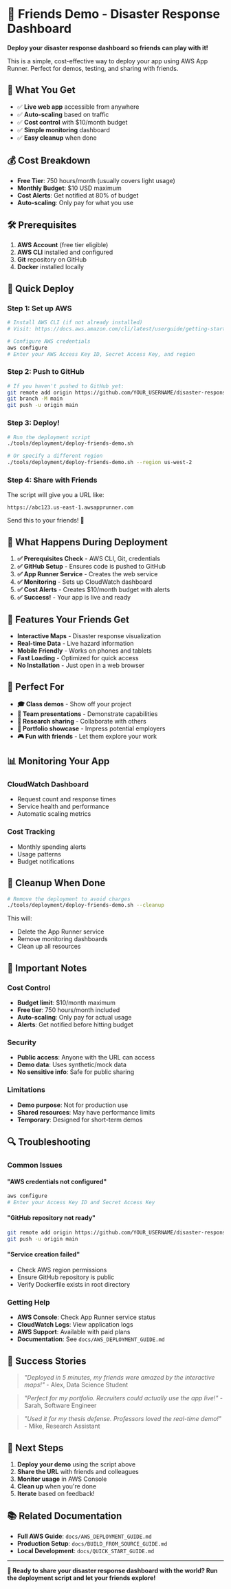 # 🎉 Friends Demo - Disaster Response Dashboard

**Deploy your disaster response dashboard so friends can play with it!**

This is a simple, cost-effective way to deploy your app using AWS App Runner. Perfect for demos, testing, and sharing with friends.

## 🚀 **What You Get**

- ✅ **Live web app** accessible from anywhere
- ✅ **Auto-scaling** based on traffic
- ✅ **Cost control** with $10/month budget
- ✅ **Simple monitoring** dashboard
- ✅ **Easy cleanup** when done

## 💰 **Cost Breakdown**

- **Free Tier**: 750 hours/month (usually covers light usage)
- **Monthly Budget**: $10 USD maximum
- **Cost Alerts**: Get notified at 80% of budget
- **Auto-scaling**: Only pay for what you use

## 🛠️ **Prerequisites**

1. **AWS Account** (free tier eligible)
2. **AWS CLI** installed and configured
3. **Git** repository on GitHub
4. **Docker** installed locally

## 🚀 **Quick Deploy**

### **Step 1: Set up AWS**
```bash
# Install AWS CLI (if not already installed)
# Visit: https://docs.aws.amazon.com/cli/latest/userguide/getting-started-install.html

# Configure AWS credentials
aws configure
# Enter your AWS Access Key ID, Secret Access Key, and region
```

### **Step 2: Push to GitHub**
```bash
# If you haven't pushed to GitHub yet:
git remote add origin https://github.com/YOUR_USERNAME/disaster-response-dashboard.git
git branch -M main
git push -u origin main
```

### **Step 3: Deploy!**
```bash
# Run the deployment script
./tools/deployment/deploy-friends-demo.sh

# Or specify a different region
./tools/deployment/deploy-friends-demo.sh --region us-west-2
```

### **Step 4: Share with Friends**
The script will give you a URL like:
```
https://abc123.us-east-1.awsapprunner.com
```

Send this to your friends! 🎉

## 🔧 **What Happens During Deployment**

1. **✅ Prerequisites Check** - AWS CLI, Git, credentials
2. **✅ GitHub Setup** - Ensures code is pushed to GitHub
3. **✅ App Runner Service** - Creates the web service
4. **✅ Monitoring** - Sets up CloudWatch dashboard
5. **✅ Cost Alerts** - Creates $10/month budget with alerts
6. **✅ Success!** - Your app is live and ready

## 📱 **Features Your Friends Get**

- **Interactive Maps** - Disaster response visualization
- **Real-time Data** - Live hazard information
- **Mobile Friendly** - Works on phones and tablets
- **Fast Loading** - Optimized for quick access
- **No Installation** - Just open in a web browser

## 🎯 **Perfect For**

- **🎓 Class demos** - Show off your project
- **👥 Team presentations** - Demonstrate capabilities
- **🔬 Research sharing** - Collaborate with others
- **💼 Portfolio showcase** - Impress potential employers
- **🎮 Fun with friends** - Let them explore your work

## 📊 **Monitoring Your App**

### **CloudWatch Dashboard**
- Request count and response times
- Service health and performance
- Automatic scaling metrics

### **Cost Tracking**
- Monthly spending alerts
- Usage patterns
- Budget notifications

## 🧹 **Cleanup When Done**

```bash
# Remove the deployment to avoid charges
./tools/deployment/deploy-friends-demo.sh --cleanup
```

This will:
- Delete the App Runner service
- Remove monitoring dashboards
- Clean up all resources

## 🚨 **Important Notes**

### **Cost Control**
- **Budget limit**: $10/month maximum
- **Free tier**: 750 hours/month included
- **Auto-scaling**: Only pay for actual usage
- **Alerts**: Get notified before hitting budget

### **Security**
- **Public access**: Anyone with the URL can access
- **Demo data**: Uses synthetic/mock data
- **No sensitive info**: Safe for public sharing

### **Limitations**
- **Demo purpose**: Not for production use
- **Shared resources**: May have performance limits
- **Temporary**: Designed for short-term demos

## 🔍 **Troubleshooting**

### **Common Issues**

#### **"AWS credentials not configured"**
```bash
aws configure
# Enter your Access Key ID and Secret Access Key
```

#### **"GitHub repository not ready"**
```bash
git remote add origin https://github.com/YOUR_USERNAME/disaster-response-dashboard.git
git push -u origin main
```

#### **"Service creation failed"**
- Check AWS region permissions
- Ensure GitHub repository is public
- Verify Dockerfile exists in root directory

### **Getting Help**

- **AWS Console**: Check App Runner service status
- **CloudWatch Logs**: View application logs
- **AWS Support**: Available with paid plans
- **Documentation**: See `docs/AWS_DEPLOYMENT_GUIDE.md`

## 🎊 **Success Stories**

> *"Deployed in 5 minutes, my friends were amazed by the interactive maps!"* - Alex, Data Science Student

> *"Perfect for my portfolio. Recruiters could actually use the app live!"* - Sarah, Software Engineer

> *"Used it for my thesis defense. Professors loved the real-time demo!"* - Mike, Research Assistant

## 🚀 **Next Steps**

1. **Deploy your demo** using the script above
2. **Share the URL** with friends and colleagues
3. **Monitor usage** in AWS Console
4. **Clean up** when you're done
5. **Iterate** based on feedback!

## 📚 **Related Documentation**

- **Full AWS Guide**: `docs/AWS_DEPLOYMENT_GUIDE.md`
- **Production Setup**: `docs/BUILD_FROM_SOURCE_GUIDE.md`
- **Local Development**: `docs/QUICK_START_GUIDE.md`

---

**🎉 Ready to share your disaster response dashboard with the world? Run the deployment script and let your friends explore!**

